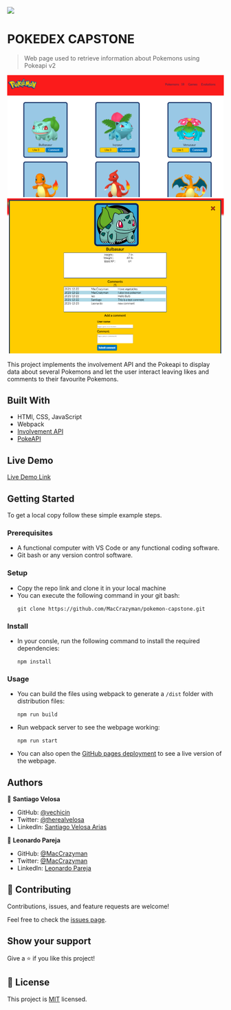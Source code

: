 ![](https://img.shields.io/badge/Microverse-blueviolet)

# POKEDEX CAPSTONE

> Web page used to retrieve information about Pokemons using Pokeapi v2

![screenshot](src/img/screenshot.png)
![screenshot](src/img/screenshot_2.png)



This project implements the involvement API and the Pokeapi to display data about several Pokemons and let the user interact leaving likes and comments to their favourite Pokemons.

## Built With

- HTMl, CSS, JavaScript
- Webpack
- [Involvement API](https://www.notion.so/Involvement-API-869e60b5ad104603aa6db59e08150270)
- [PokeAPI](https://pokeapi.co/)

## Live Demo

[Live Demo Link](https://maccrazyman.github.io/pokemon-capstone/)


## Getting Started

To get a local copy follow these simple example steps.

### Prerequisites
* A functional computer with VS Code or any functional coding software.
* Git bash or any version control software.

### Setup
* Copy the repo link and clone it in your local machine
* You can execute the following command in your git bash:
    ```` 
    git clone https://github.com/MacCrazyman/pokemon-capstone.git
    ````

### Install
* In your consle, run the following command to install the required dependencies:
    ````
    npm install
    ````


### Usage
* You can build the files using webpack to generate a `/dist` folder with distribution files:
    ````
    npm run build
    ````
* Run webpack server to see the webpage working:
    ````
    npm run start
    ````
* You can also open the [GitHub pages deployment](https://maccrazyman.github.io/pokemon-capstone/) to see a live version of the webpage.



## Authors

👤 **Santiago Velosa**

- GitHub: [@vechicin](https://github.com/vechicin)
- Twitter: [@therealvelosa](https://twitter.com/therealvelosa)
- LinkedIn: [Santiago Velosa Arias](https://www.linkedin.com/in/santiago-velosa-arias-5b7543112/)

👤 **Leonardo Pareja**

- GitHub: [@MacCrazyman](https://github.com/MacCrazyman)
- Twitter: [@MacCrazyman](https://twitter.com/MacCrazyman)
- LinkedIn: [Leonardo Pareja](https://www.linkedin.com/in/leonardo-pareja-pareja/)


## 🤝 Contributing

Contributions, issues, and feature requests are welcome!

Feel free to check the [issues page](../../issues/).

## Show your support

Give a ⭐️ if you like this project!


## 📝 License

This project is [MIT](./LICENSE) licensed.
